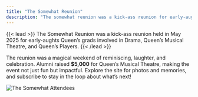 ```yaml
---
title: "The Somewhat Reunion"
description: "The somewhat reunion was a kick-ass reunion for early-aughts Queen’s grads involved in Drama, Queen’s Musical Theatre, and Queen’s Players."
---
```



{{< lead >}}
The Somewhat Reunion was a kick-ass reunion held in May 2025 for early-aughts Queen’s grads involved in Drama, Queen’s Musical Theatre, and Queen’s Players.
{{< /lead >}}

The reunion was a magical weekend of reminiscing, laughter, and celebration. Alumni raised **$5,000** for Queen’s Musical Theatre, making the event not just fun but impactful. Explore the site for photos and memories, and subscribe to stay in the loop about what’s next!


![The Somewhat Attendees](/img/all-attendees-cover.png)

